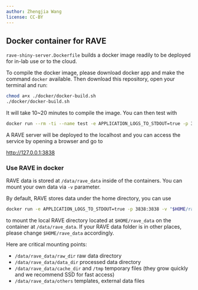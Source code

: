 ```yaml
---
author: Zhengjia Wang
license: CC-BY
---
```


## Docker container for RAVE

`rave-shiny-server.Dockerfile` builds a docker image readily to be deployed 
for in-lab use or to the cloud. 

To compile the docker image, please download docker app and make the command
`docker` available. Then download this repository, open your terminal and run:

```sh
chmod a+x ./docker/docker-build.sh
./docker/docker-build.sh
```

It will take 10~20 minutes to compile the image. You can then test with

```sh
docker run --rm -ti --name test -e APPLICATION_LOGS_TO_STDOUT=true -p 3838:3838 dipterix/rave-shiny-server
```

A RAVE server will be deployed to the localhost and you can access the service
by opening a browser and go to 

  http://127.0.0.1:3838

### Use RAVE in docker

RAVE data is stored at `/data/rave_data` inside of the containers. You can mount
your own data via `-v` parameter.

By default, RAVE stores data under the home directory, you can use 

```sh
docker run -e APPLICATION_LOGS_TO_STDOUT=true -p 3838:3838 -v "$HOME/rave_data":/data/rave_data dipterix/rave-shiny-server
```

to mount the local RAVE directory located at `$HOME/rave_data` on the container
at `/data/rave_data`. If your RAVE data folder is in other places, please
change `$HOME/rave_data` accordingly. 

Here are critical mounting points:

* `/data/rave_data/raw_dir` raw data directory
* `/data/rave_data/data_dir` processed data directory
* `/data/rave_data/cache_dir` and `/tmp` temporary files (they grow quickly and we recommend SSD for fast access)
* `/data/rave_data/others` templates, external data files

